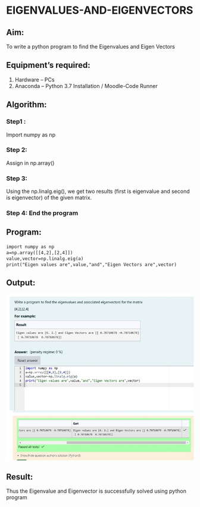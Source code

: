 # EIGENVALUES-AND-EIGENVECTORS
## Aim:
To write a python program to find the Eigenvalues and Eigen Vectors
## Equipment’s required:
1. 	Hardware – PCs
2. 	Anaconda – Python 3.7 Installation / Moodle-Code Runner
## Algorithm:

### Step1 :
Import numpy as np
### Step 2:
Assign in np.array()
### Step 3:
Using the np.linalg.eig(), we get two results (first is eigenvalue and second is eigenvector) of the given matrix.
### Step 4: End the program

## Program:
```
import numpy as np
a=np.array([[4,2],[2,4]])
value,vector=np.linalg.eig(a)
print("Eigen values are",value,"and","Eigen Vectors are",vector)
```

## Output:
![alt text](<maths ex4 divya.jpg>)
## Result:
Thus the Eigenvalue and Eigenvector is successfully solved using python program
